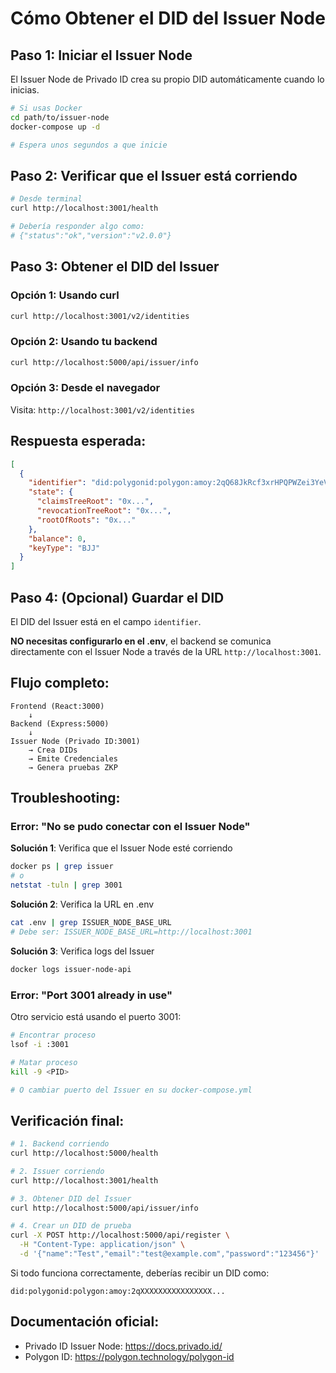 # Cómo Obtener el DID del Issuer Node

## Paso 1: Iniciar el Issuer Node

El Issuer Node de Privado ID crea su propio DID automáticamente cuando lo inicias.

```bash
# Si usas Docker
cd path/to/issuer-node
docker-compose up -d

# Espera unos segundos a que inicie
```

## Paso 2: Verificar que el Issuer está corriendo

```bash
# Desde terminal
curl http://localhost:3001/health

# Debería responder algo como:
# {"status":"ok","version":"v2.0.0"}
```

## Paso 3: Obtener el DID del Issuer

### Opción 1: Usando curl
```bash
curl http://localhost:3001/v2/identities
```

### Opción 2: Usando tu backend
```bash
curl http://localhost:5000/api/issuer/info
```

### Opción 3: Desde el navegador
Visita: `http://localhost:3001/v2/identities`

## Respuesta esperada:

```json
[
  {
    "identifier": "did:polygonid:polygon:amoy:2qQ68JkRcf3xrHPQPWZei3YeVzHPP1eJFY...",
    "state": {
      "claimsTreeRoot": "0x...",
      "revocationTreeRoot": "0x...",
      "rootOfRoots": "0x..."
    },
    "balance": 0,
    "keyType": "BJJ"
  }
]
```

## Paso 4: (Opcional) Guardar el DID

El DID del Issuer está en el campo `identifier`.

**NO necesitas configurarlo en el .env**, el backend se comunica directamente con el Issuer Node a través de la URL `http://localhost:3001`.

## Flujo completo:

```
Frontend (React:3000)
    ↓
Backend (Express:5000)
    ↓
Issuer Node (Privado ID:3001)
    → Crea DIDs
    → Emite Credenciales
    → Genera pruebas ZKP
```

## Troubleshooting:

### Error: "No se pudo conectar con el Issuer Node"

**Solución 1**: Verifica que el Issuer Node esté corriendo
```bash
docker ps | grep issuer
# o
netstat -tuln | grep 3001
```

**Solución 2**: Verifica la URL en .env
```bash
cat .env | grep ISSUER_NODE_BASE_URL
# Debe ser: ISSUER_NODE_BASE_URL=http://localhost:3001
```

**Solución 3**: Verifica logs del Issuer
```bash
docker logs issuer-node-api
```

### Error: "Port 3001 already in use"

Otro servicio está usando el puerto 3001:
```bash
# Encontrar proceso
lsof -i :3001

# Matar proceso
kill -9 <PID>

# O cambiar puerto del Issuer en su docker-compose.yml
```

## Verificación final:

```bash
# 1. Backend corriendo
curl http://localhost:5000/health

# 2. Issuer corriendo
curl http://localhost:3001/health

# 3. Obtener DID del Issuer
curl http://localhost:5000/api/issuer/info

# 4. Crear un DID de prueba
curl -X POST http://localhost:5000/api/register \
  -H "Content-Type: application/json" \
  -d '{"name":"Test","email":"test@example.com","password":"123456"}'
```

Si todo funciona correctamente, deberías recibir un DID como:
```
did:polygonid:polygon:amoy:2qXXXXXXXXXXXXXXXX...
```

## Documentación oficial:

- Privado ID Issuer Node: https://docs.privado.id/
- Polygon ID: https://polygon.technology/polygon-id
